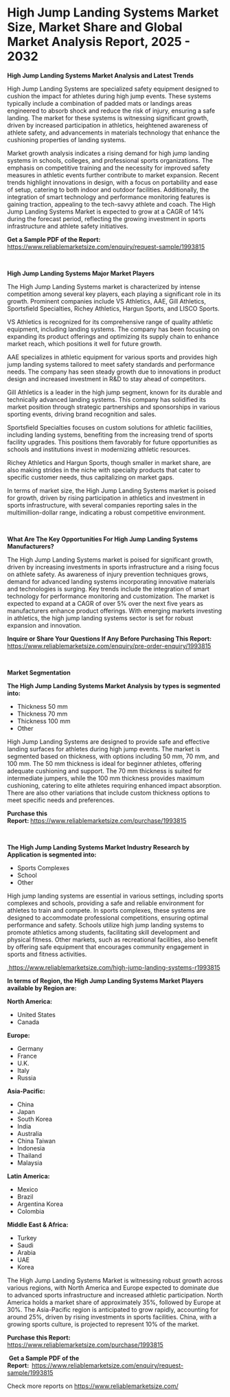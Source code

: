 <p><h1>High Jump Landing Systems Market Size, Market Share and Global Market Analysis Report, 2025 - 2032</h1></p><p><strong>High Jump Landing Systems Market Analysis and Latest Trends</strong></p>
<p><p>High Jump Landing Systems are specialized safety equipment designed to cushion the impact for athletes during high jump events. These systems typically include a combination of padded mats or landings areas engineered to absorb shock and reduce the risk of injury, ensuring a safe landing. The market for these systems is witnessing significant growth, driven by increased participation in athletics, heightened awareness of athlete safety, and advancements in materials technology that enhance the cushioning properties of landing systems.</p><p>Market growth analysis indicates a rising demand for high jump landing systems in schools, colleges, and professional sports organizations. The emphasis on competitive training and the necessity for improved safety measures in athletic events further contribute to market expansion. Recent trends highlight innovations in design, with a focus on portability and ease of setup, catering to both indoor and outdoor facilities. Additionally, the integration of smart technology and performance monitoring features is gaining traction, appealing to the tech-savvy athlete and coach. The High Jump Landing Systems Market is expected to grow at a CAGR of 14% during the forecast period, reflecting the growing investment in sports infrastructure and athlete safety initiatives.</p></p>
<p><strong>Get a Sample PDF of the Report:&nbsp;</strong> <a href="https://www.reliablemarketsize.com/enquiry/request-sample/1993815?utm_campaign=2481&utm_medium=2&utm_source=Github&utm_content=ia&utm_term=29032025&utm_id=high-jump-landing-systems">https://www.reliablemarketsize.com/enquiry/request-sample/1993815</a></p>
<p>&nbsp;</p>
<p><strong>High Jump Landing Systems Major Market Players</strong></p>
<p><p>The High Jump Landing Systems market is characterized by intense competition among several key players, each playing a significant role in its growth. Prominent companies include VS Athletics, AAE, Gill Athletics, Sportsfield Specialties, Richey Athletics, Hargun Sports, and LISCO Sports. </p><p>VS Athletics is recognized for its comprehensive range of quality athletic equipment, including landing systems. The company has been focusing on expanding its product offerings and optimizing its supply chain to enhance market reach, which positions it well for future growth.</p><p>AAE specializes in athletic equipment for various sports and provides high jump landing systems tailored to meet safety standards and performance needs. The company has seen steady growth due to innovations in product design and increased investment in R&D to stay ahead of competitors.</p><p>Gill Athletics is a leader in the high jump segment, known for its durable and technically advanced landing systems. This company has solidified its market position through strategic partnerships and sponsorships in various sporting events, driving brand recognition and sales.</p><p>Sportsfield Specialties focuses on custom solutions for athletic facilities, including landing systems, benefiting from the increasing trend of sports facility upgrades. This positions them favorably for future opportunities as schools and institutions invest in modernizing athletic resources.</p><p>Richey Athletics and Hargun Sports, though smaller in market share, are also making strides in the niche with specialty products that cater to specific customer needs, thus capitalizing on market gaps.</p><p>In terms of market size, the High Jump Landing Systems market is poised for growth, driven by rising participation in athletics and investment in sports infrastructure, with several companies reporting sales in the multimillion-dollar range, indicating a robust competitive environment.</p></p>
<p>&nbsp;</p>
<p><strong>What Are The Key Opportunities For High Jump Landing Systems Manufacturers?</strong></p>
<p><p>The High Jump Landing Systems market is poised for significant growth, driven by increasing investments in sports infrastructure and a rising focus on athlete safety. As awareness of injury prevention techniques grows, demand for advanced landing systems incorporating innovative materials and technologies is surging. Key trends include the integration of smart technology for performance monitoring and customization. The market is expected to expand at a CAGR of over 5% over the next five years as manufacturers enhance product offerings. With emerging markets investing in athletics, the high jump landing systems sector is set for robust expansion and innovation.</p></p>
<p><strong>Inquire or Share Your Questions If Any Before Purchasing This Report:</strong> <a href="https://www.reliablemarketsize.com/enquiry/pre-order-enquiry/1993815?utm_campaign=2481&utm_medium=2&utm_source=Github&utm_content=ia&utm_term=29032025&utm_id=high-jump-landing-systems">https://www.reliablemarketsize.com/enquiry/pre-order-enquiry/1993815</a></p>
<p>&nbsp;</p>
<p><strong>Market Segmentation</strong></p>
<p><strong>The High Jump Landing Systems Market Analysis by types is segmented into:</strong></p>
<p><ul><li>Thickness 50 mm</li><li>Thickness 70 mm</li><li>Thickness 100 mm</li><li>Other</li></ul></p>
<p><p>High Jump Landing Systems are designed to provide safe and effective landing surfaces for athletes during high jump events. The market is segmented based on thickness, with options including 50 mm, 70 mm, and 100 mm. The 50 mm thickness is ideal for beginner athletes, offering adequate cushioning and support. The 70 mm thickness is suited for intermediate jumpers, while the 100 mm thickness provides maximum cushioning, catering to elite athletes requiring enhanced impact absorption. There are also other variations that include custom thickness options to meet specific needs and preferences.</p></p>
<p><strong>Purchase this Report:&nbsp;</strong><a href="https://www.reliablemarketsize.com/purchase/1993815?utm_campaign=2481&utm_medium=2&utm_source=Github&utm_content=ia&utm_term=29032025&utm_id=high-jump-landing-systems">https://www.reliablemarketsize.com/purchase/1993815</a></p>
<p>&nbsp;</p>
<p><strong>The High Jump Landing Systems Market Industry Research by Application is segmented into:</strong></p>
<p><ul><li>Sports Complexes</li><li>School</li><li>Other</li></ul></p>
<p><p>High jump landing systems are essential in various settings, including sports complexes and schools, providing a safe and reliable environment for athletes to train and compete. In sports complexes, these systems are designed to accommodate professional competitions, ensuring optimal performance and safety. Schools utilize high jump landing systems to promote athletics among students, facilitating skill development and physical fitness. Other markets, such as recreational facilities, also benefit by offering safe equipment that encourages community engagement in sports and fitness activities.</p></p>
<p><a href="https://www.reliablemarketsize.com/high-jump-landing-systems-r1993815?utm_campaign=2481&utm_medium=2&utm_source=Github&utm_content=ia&utm_term=29032025&utm_id=high-jump-landing-systems">&nbsp;https://www.reliablemarketsize.com/high-jump-landing-systems-r1993815</a></p>
<p><strong>In terms of Region, the High Jump Landing Systems Market Players available by Region are:</strong></p>
<p>
    <p> <strong> North America: </strong>
        <ul>
            <li>United States</li>
            <li>Canada</li>
        </ul>
        </p> 
    <p> <strong> Europe: </strong>
        <ul>
            <li>Germany</li>
            <li>France</li>
            <li>U.K.</li>
            <li>Italy</li>
            <li>Russia</li>
        </ul>
        </p> 
    <p> <strong> Asia-Pacific: </strong>
        <ul>
            <li>China</li>
            <li>Japan</li>
            <li>South Korea</li>
            <li>India</li>
            <li>Australia</li>
            <li>China Taiwan</li>
            <li>Indonesia</li>
            <li>Thailand</li>
            <li>Malaysia</li>
        </ul>
        </p> 
    <p> <strong> Latin America: </strong>
        <ul>
            <li>Mexico</li>
            <li>Brazil</li>
            <li>Argentina Korea</li>
            <li>Colombia</li>
        </ul>
        </p> 
    <p> <strong> Middle East & Africa: </strong>
        <ul>
            <li>Turkey</li>
            <li>Saudi</li>
            <li>Arabia</li>
            <li>UAE</li>
            <li>Korea</li>
        </ul>
    </p>
    </p>
<p><p>The High Jump Landing Systems Market is witnessing robust growth across various regions, with North America and Europe expected to dominate due to advanced sports infrastructure and increased athletic participation. North America holds a market share of approximately 35%, followed by Europe at 30%. The Asia-Pacific region is anticipated to grow rapidly, accounting for around 25%, driven by rising investments in sports facilities. China, with a growing sports culture, is projected to represent 10% of the market.</p></p>
<p><strong>Purchase this Report: </strong><a href="https://www.reliablemarketsize.com/purchase/1993815?utm_campaign=2481&utm_medium=2&utm_source=Github&utm_content=ia&utm_term=29032025&utm_id=high-jump-landing-systems">https://www.reliablemarketsize.com/purchase/1993815</a></p>
<p>&nbsp;<strong>Get a Sample PDF of the Report:&nbsp;&nbsp;</strong><a href="https://www.reliablemarketsize.com/enquiry/request-sample/1993815?utm_campaign=2481&utm_medium=2&utm_source=Github&utm_content=ia&utm_term=29032025&utm_id=high-jump-landing-systems">https://www.reliablemarketsize.com/enquiry/request-sample/1993815</a></p>
<p><strong></strong></p>
<p>Check more reports on <a href="https://www.reliablemarketsize.com/?utm_campaign=2481&utm_medium=2&utm_source=Github&utm_content=ia&utm_term=29032025&utm_id=high-jump-landing-systems">https://www.reliablemarketsize.com/</a></p>